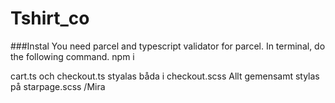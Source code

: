 # Tshirt_co


###Instal
You need parcel and typescript validator for parcel.
In terminal, do the following command.
npm i

cart.ts och checkout.ts styalas båda i checkout.scss
Allt gemensamt stylas på starpage.scss
/Mira
